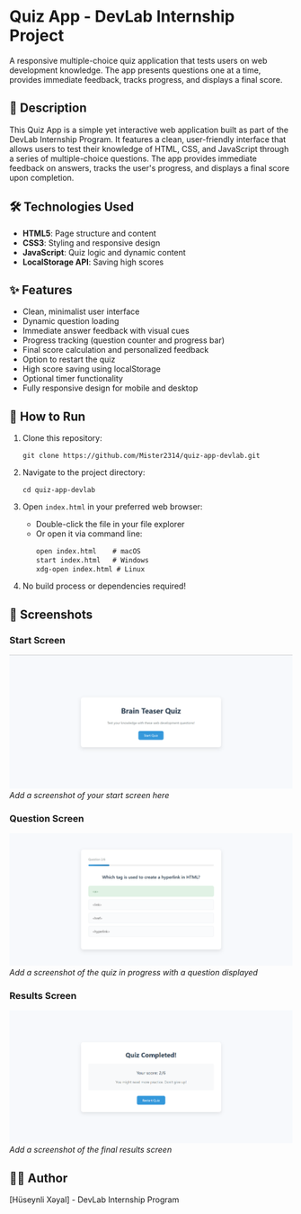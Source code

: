 # Quiz App - DevLab Internship Project

A responsive multiple-choice quiz application that tests users on web development knowledge. The app presents questions one at a time, provides immediate feedback, tracks progress, and displays a final score.

## 📝 Description

This Quiz App is a simple yet interactive web application built as part of the DevLab Internship Program. It features a clean, user-friendly interface that allows users to test their knowledge of HTML, CSS, and JavaScript through a series of multiple-choice questions. The app provides immediate feedback on answers, tracks the user's progress, and displays a final score upon completion.

## 🛠️ Technologies Used

- **HTML5**: Page structure and content
- **CSS3**: Styling and responsive design
- **JavaScript**: Quiz logic and dynamic content
- **LocalStorage API**: Saving high scores

## ✨ Features

- Clean, minimalist user interface
- Dynamic question loading
- Immediate answer feedback with visual cues
- Progress tracking (question counter and progress bar)
- Final score calculation and personalized feedback
- Option to restart the quiz
- High score saving using localStorage
- Optional timer functionality
- Fully responsive design for mobile and desktop

## 🚀 How to Run

1. Clone this repository:
   ```
   git clone https://github.com/Mister2314/quiz-app-devlab.git
   ```

2. Navigate to the project directory:
   ```
   cd quiz-app-devlab
   ```

3. Open `index.html` in your preferred web browser:
   - Double-click the file in your file explorer
   - Or open it via command line:
     ```
     open index.html    # macOS
     start index.html   # Windows
     xdg-open index.html # Linux
     ```

4. No build process or dependencies required!

## 📸 Screenshots

### Start Screen
![Start Screen](./screenshots//Main-page.png)
*Add a screenshot of your start screen here*

### Question Screen
![Question Screen](./screenshots/Question-page.png)
*Add a screenshot of the quiz in progress with a question displayed*

### Results Screen
![Results Screen](./screenshots/Result-page.png)
*Add a screenshot of the final results screen*

## 👨‍💻 Author

[Hüseynli Xəyal] - DevLab Internship Program

